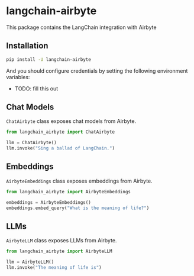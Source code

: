 # langchain-airbyte

This package contains the LangChain integration with Airbyte

## Installation

```bash
pip install -U langchain-airbyte
```

And you should configure credentials by setting the following environment variables:

* TODO: fill this out

## Chat Models

`ChatAirbyte` class exposes chat models from Airbyte.

```python
from langchain_airbyte import ChatAirbyte

llm = ChatAirbyte()
llm.invoke("Sing a ballad of LangChain.")
```

## Embeddings

`AirbyteEmbeddings` class exposes embeddings from Airbyte.

```python
from langchain_airbyte import AirbyteEmbeddings

embeddings = AirbyteEmbeddings()
embeddings.embed_query("What is the meaning of life?")
```

## LLMs
`AirbyteLLM` class exposes LLMs from Airbyte.

```python
from langchain_airbyte import AirbyteLLM

llm = AirbyteLLM()
llm.invoke("The meaning of life is")
```
